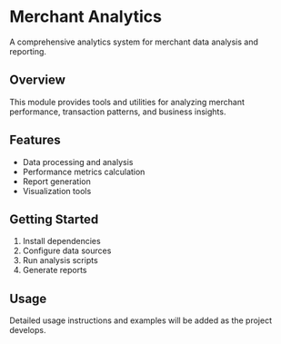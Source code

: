 # Merchant Analytics

A comprehensive analytics system for merchant data analysis and reporting.

## Overview

This module provides tools and utilities for analyzing merchant performance, transaction patterns, and business insights.

## Features

- Data processing and analysis
- Performance metrics calculation
- Report generation
- Visualization tools

## Getting Started

1. Install dependencies
2. Configure data sources
3. Run analysis scripts
4. Generate reports

## Usage

Detailed usage instructions and examples will be added as the project develops.